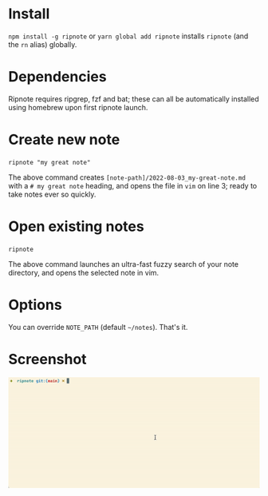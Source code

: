 # Install

`npm install -g ripnote` or `yarn global add ripnote` installs `ripnote` (and the `rn` alias) globally.

# Dependencies

Ripnote requires ripgrep, fzf and bat; these can all be automatically installed using homebrew upon first ripnote launch.

# Create new note

`ripnote "my great note"`

The above command creates `[note-path]/2022-08-03_my-great-note.md` with a `# my great note` heading, and opens the file in `vim` on line 3; ready to take notes ever so quickly.

# Open existing notes

`ripnote`

The above command launches an ultra-fast fuzzy search of your note directory, and opens the selected note in vim.

# Options

You can override `NOTE_PATH` (default `~/notes`). That's it.

# Screenshot

![screenshot](screenshot.gif)
